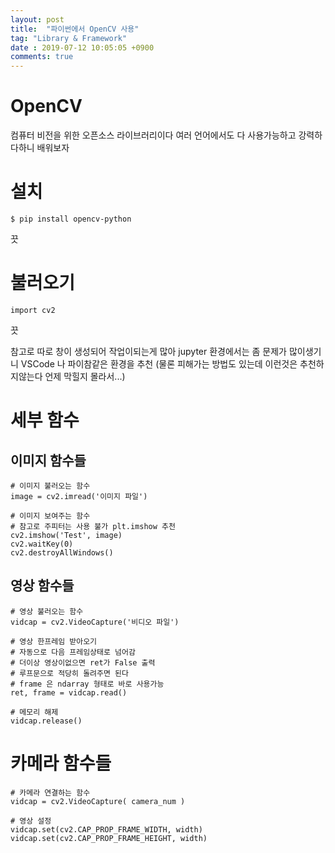 ```yaml
---
layout: post
title:  "파이썬에서 OpenCV 사용"
tag: "Library & Framework"
date : 2019-07-12 10:05:05 +0900
comments: true
---
```



# OpenCV 

컴퓨터 비전을 위한 오픈소스 라이브러리이다
여러 언어에서도 다 사용가능하고 강력하다하니 배워보자

# 설치
```
$ pip install opencv-python
```
끗

# 불러오기
```
import cv2
```
끗

참고로 따로 창이 생성되어 작업이되는게 많아 jupyter 환경에서는 좀 문제가 많이생기니
VSCode 나 파이참같은 환경을 추천
(물론 피해가는 방법도 있는데 이런것은 추천하지않는다 언제 막힐지 몰라서...)

# 세부 함수

## 이미지 함수들

```
# 이미지 불러오는 함수
image = cv2.imread('이미지 파일')

# 이미지 보여주는 함수
# 참고로 주피터는 사용 불가 plt.imshow 추천
cv2.imshow('Test', image)
cv2.waitKey(0)
cv2.destroyAllWindows()

```


## 영상 함수들

```
# 영상 불러오는 함수
vidcap = cv2.VideoCapture('비디오 파일')

# 영상 한프레임 받아오기
# 자동으로 다음 프레임상태로 넘어감
# 더이상 영상이없으면 ret가 False 출력
# 루프문으로 적당히 돌려주면 된다
# frame 은 ndarray 형태로 바로 사용가능
ret, frame = vidcap.read()

# 메모리 해제
vidcap.release() 
```


# 카메라 함수들

```
# 카메라 연결하는 함수
vidcap = cv2.VideoCapture( camera_num )

# 영상 설정
vidcap.set(cv2.CAP_PROP_FRAME_WIDTH, width)
vidcap.set(cv2.CAP_PROP_FRAME_HEIGHT, width)
```


